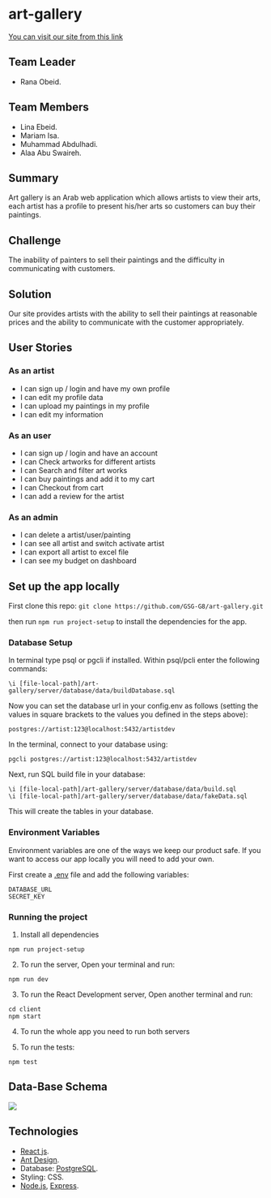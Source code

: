# art-gallery

[You can visit our site from this link]([https://art-gallery-v1.herokuapp.com/])

## Team Leader

- Rana Obeid.

## Team Members

- Lina Ebeid.
- Mariam Isa.
- Muhammad Abdulhadi.
- Alaa Abu Swaireh.

## Summary

Art gallery is an Arab web application which allows artists to view their arts, each artist has a profile to present his/her arts so customers can buy their paintings.

## Challenge

The inability of painters to sell their paintings and the difficulty in communicating with customers.

## Solution

Our site provides artists with the ability to sell their paintings at reasonable prices and the ability to communicate with the customer appropriately.

## User Stories

### As an artist

- I can sign up / login and have my own profile
- I can edit my profile data
- I can upload my paintings in my profile
- I can edit my information

### As an user

- I can sign up / login and have an account
- I can Check artworks for different artists
- I can Search and filter art works
- I can buy paintings and add it to my cart
- I can Checkout from cart
- I can add a review for the artist

### As an admin

- I can delete a artist/user/painting
- I can see all artist and switch activate artist
- I can export all artist to excel file
- I can see my budget on dashboard

## Set up the app locally

First clone this repo: `git clone https://github.com/GSG-G8/art-gallery.git`

then run `npm run project-setup` to install the dependencies for the app.

### Database Setup

In terminal type psql or pgcli if installed. Within psql/pcli enter the following commands:

```CREATE DATABASE
\i [file-local-path]/art-gallery/server/database/data/buildDatabase.sql
```

Now you can set the database url in your config.env as follows (setting the values in square brackets to the values you defined in the steps above):

```
postgres://artist:123@localhost:5432/artistdev
```

In the terminal, connect to your database using:

```
pgcli postgres://artist:123@localhost:5432/artistdev
```

Next, run SQL build file in your database:

```
\i [file-local-path]/art-gallery/server/database/data/build.sql
\i [file-local-path]/art-gallery/server/database/data/fakeData.sql
```

This will create the tables in your database.

### Environment Variables

Environment variables are one of the ways we keep our product safe. If you want to access our app locally you will need to add your own.

First create a [.env](https://www.npmjs.com/package/dotenv) file and add the following variables:

```
DATABASE_URL
SECRET_KEY
```

### Running the project

1. Install all dependencies

```
npm run project-setup
```

2. To run the server, Open your terminal and run:

```
npm run dev
```

3. To run the React Development server, Open another terminal and run:

```
cd client
npm start
```

4. To run the whole app you need to run both servers

5. To run the tests:

```
npm test
```

## Data-Base Schema

![](https://imgur.com/JjIlsFH.png)

## Technologies

- [React js](https://reactjs.org/).
- [Ant Design](https://ant.design/).
- Database: [PostgreSQL](https://www.postgresql.org/).
- Styling: CSS.
- [Node.js](https://nodejs.org/en/), [Express](https://expressjs.com/).
